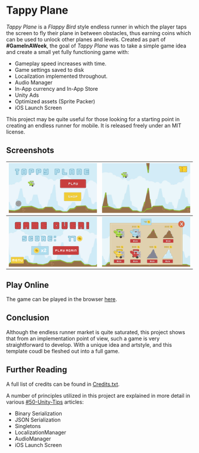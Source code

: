 # Tappy Plane

*Tappy Plane* is a *Flappy Bird* style endless runner in which the player taps the screen to fly their plane in between obstacles, thus earning coins which can be used to unlock other planes and levels. Created as part of **#GameInAWeek**, the goal of *Tappy Plane* was to take a simple game idea and create a small yet fully functioning game with:
* Gameplay speed increases with time.
* Game settings saved to disk
* Locailzation implemented throughout.
* Audio Manager
* In-App currency and In-App Store
* Unity Ads
* Optimized assets (Sprite Packer)
* iOS Launch Screen

This project may be quite useful for those looking for a starting point in creating an endless runner for mobile. It is released freely under an MIT license.

## Screenshots

<table style="width:100%">
  <tr>
    <th><img src="../docs/assets/images/TappyPlane/screenshot1.png" style="width:100%"></th>
    <th><img src="../docs/assets/images/TappyPlane/screenshot2.png" style="width:100%"></th> 
  </tr>
  <tr>
    <th><img src="../docs/assets/images/TappyPlane/screenshot3.png" style="width:100%"></th>
    <th><img src="../docs/assets/images/TappyPlane/screenshot4.png" style="width:100%"></th> 
  </tr>
</table>

## Play Online

The game can be played in the browser [here](https://defuncart.itch.io/tappyplane).

## Conclusion

Although the endless runner market is quite saturated, this project shows that from an implementation point of view, such a game is very straightforward to develop. With a unique idea and artstyle, and this template coudl be fleshed out into a full game.

## Further Reading

A full list of credits can be found in [Credits.txt](Credits.txt).

A number of principles utilized in this project are explained in more detail in various [#50-Unity-Tips](https://github.com/defuncart/50-unity-tips) articles:

* Binary Serialization
* JSON Serialization
* Singletons
* LocalizationManager
* AudioManager
* iOS Launch Screen